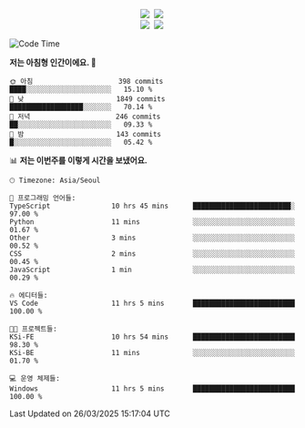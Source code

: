 
<p align="center">
<img src="https://img.shields.io/badge/java-007396?style=flat-square&logo=java&logoColor=white">&nbsp 
<img src="https://img.shields.io/badge/Python-3766AB?style=flat-square&logo=Python&logoColor=white"/></a>&nbsp<br>
<img src="https://img.shields.io/badge/Spring-F0F0F0?style=flat-square&logo=spring&logoColor='#6DB33F'">&nbsp 
<img src="https://img.shields.io/badge/Spring Security-F0F0F0?style=flat-square&logo=springsecurity&logoColor='#6DB33F'">&nbsp 

<!--START_SECTION:waka-->
![Code Time](http://img.shields.io/badge/Code%20Time-45%20hrs%2014%20mins-blue)

**저는 아침형 인간이에요. 🐤** 

```text
🌞 아침                     398 commits         ████░░░░░░░░░░░░░░░░░░░░░   15.10 % 
🌆 낮　                     1849 commits        ██████████████████░░░░░░░   70.14 % 
🌃 저녁                     246 commits         ██░░░░░░░░░░░░░░░░░░░░░░░   09.33 % 
🌙 밤　                     143 commits         █░░░░░░░░░░░░░░░░░░░░░░░░   05.42 % 
```


📊 **저는 이번주를 이렇게 시간을 보냈어요.** 

```text
🕑︎ Timezone: Asia/Seoul

💬 프로그래밍 언어들: 
TypeScript               10 hrs 45 mins      ████████████████████████░   97.00 % 
Python                   11 mins             ░░░░░░░░░░░░░░░░░░░░░░░░░   01.67 % 
Other                    3 mins              ░░░░░░░░░░░░░░░░░░░░░░░░░   00.52 % 
CSS                      2 mins              ░░░░░░░░░░░░░░░░░░░░░░░░░   00.45 % 
JavaScript               1 min               ░░░░░░░░░░░░░░░░░░░░░░░░░   00.29 % 

🔥 에디터들: 
VS Code                  11 hrs 5 mins       █████████████████████████   100.00 % 

🐱‍💻 프로젝트들: 
KSi-FE                   10 hrs 54 mins      █████████████████████████   98.30 % 
KSi-BE                   11 mins             ░░░░░░░░░░░░░░░░░░░░░░░░░   01.70 % 

💻 운영 체제들: 
Windows                  11 hrs 5 mins       █████████████████████████   100.00 % 
```


 Last Updated on 26/03/2025 15:17:04 UTC
<!--END_SECTION:waka-->

<!-- ![Anurag's GitHub stats](https://github-readme-stats.vercel.app/api?username=bodol4748&show_icons=true&theme=radical) -->
<!--
**bodol4748/bodol4748** is a ✨ _special_ ✨ repository because its `README.md` (this file) appears on your GitHub profile.

Here are some ideas to get you started:

- 🔭 I’m currently working on ...
- 🌱 I’m currently learning ...
- 👯 I’m looking to collaborate on ...
- 🤔 I’m looking for help with ...
- 💬 Ask me about ...
- 📫 How to reach me: ...
- 😄 Pronouns: ...
- ⚡ Fun fact: ...
-->
